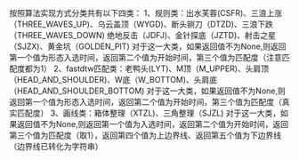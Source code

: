 按照算法实现方式分类共有以下四类：
1、规则类：出水芙蓉(CSFR)、三浪上涨（THREE_WAVES_UP)、乌云盖顶（WYGD)、断头铡刀（DTZD)、三浪下跌（THREE_WAVES_DOWN)
绝地反击（JDFJ)、金针探底（JZTD)、射击之星（SJZX)、黄金坑（GOLDEN_PIT)
对于这一大类，如果返回值不为None,则返回第一个值为形态入选时间，返回第二个值为开始时间，第三个值为匹配度（注意匹配度都为1）
2、fastdtw匹配类：老鸭头(LYT)、M顶（M_UPPER)、头肩顶（HEAD_AND_SHOULDER)、W底（W_BOTTOM)、头肩底（HEAD_AND_SHOULDER_BOTTOM)
对于这一大类，如果返回值不为None,则返回第一个值为形态入选时间，返回第二个值为开始时间，第三个值为匹配度（真实匹配度）
3、画线类：箱体整理（XTZL)、三角整理（SJZL)
对于这一大类，如果返回值不为None,则返回第一个值为入选时间，返回第二个值为开始时间，返回第三个值为匹配度（取1），返回第四个值为上边界线、返回第五个值为下边界线（边界线已转化为字符串）
